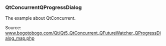 ### QtConcurrentQProgressDialog
The example about QtConcurrent.

Source: www.bogotobogo.com/Qt/Qt5_QtConcurrent_QFutureWatcher_QProgressDialog_map.php
